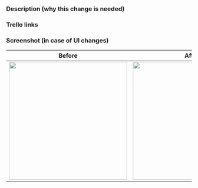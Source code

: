 ### Description (why this change is needed)


### Trello links


### Screenshot (in case of UI changes)
Before | After
--- | ---
<img src="BEFORE_SCREENSHOT_URL" width="320" /> | <img src="AFTER_SCREENSHOT_URL" width="320" />
